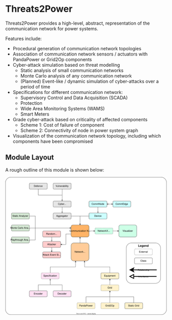 # Threats2Power

Threats2Power provides a high-level, abstract, representation of the communication network for power systems.

Features include:

* Procedural generation of communication network topologies
* Association of communication network sensors / actuators with PandaPower or Grid2Op components
* Cyber-attack simulation based on threat modelling
    * Static analysis of small communication networks
    * Monte Carlo analysis of any communication network
    * (Planned) Event-like / dynamic simulation of cyber-attacks over a period of time 
* Specifications for different communication network:
    * Supervisory Control and Data Acquisition (SCADA)
    * Protection
    * Wide Area Monitoring Systems (WAMS)
    * Smart Meters
* Grade cyber-attack based on criticality of affected components
    * Scheme 1: Cost of failure of component
    * Scheme 2: Connectivity of node in power system graph
* Visualization of the communication network topology, including which components have been compromised

## Module Layout

A rough outline of this module is shown below:

![Threats2Power.svg](Threats2Power.svg)
